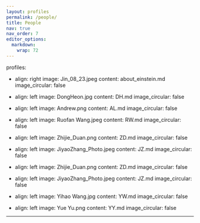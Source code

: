```yaml
---
layout: profiles
permalink: /people/
title: People
nav: true
nav_order: 7
editor_options:
  markdown:
    wrap: 72
---
```


profiles:

- align: right
  image: Jin_08_23.jpeg
  content: about_einstein.md
  image_circular: false

- align: left
  image: DongHeon.jpg
  content: DH.md
  image_circular: false

- align: left
  image: Andrew.png
  content: AL.md
  image_circular: false

- align: left
  image: Ruofan Wang.jpeg
  content: RW.md
  image_circular: false

- align: left
  image: Zhijie_Duan.png
  content: ZD.md
  image_circular: false

- align: left
  image: JiyaoZhang_Photo.jpeg
  content: JZ.md
  image_circular: false

- align: left
  image: Zhijie_Duan.png
  content: ZD.md
  image_circular: false

- align: left
  image: JiyaoZhang_Photo.jpeg
  content: JZ.md
  image_circular: false
- align: left
  image: Yihao Wang.jpg
  content: YW.md
  image_circular: false

- align: left
  image: Yue Yu.png
  content: YY.md
  image_circular: false

---
